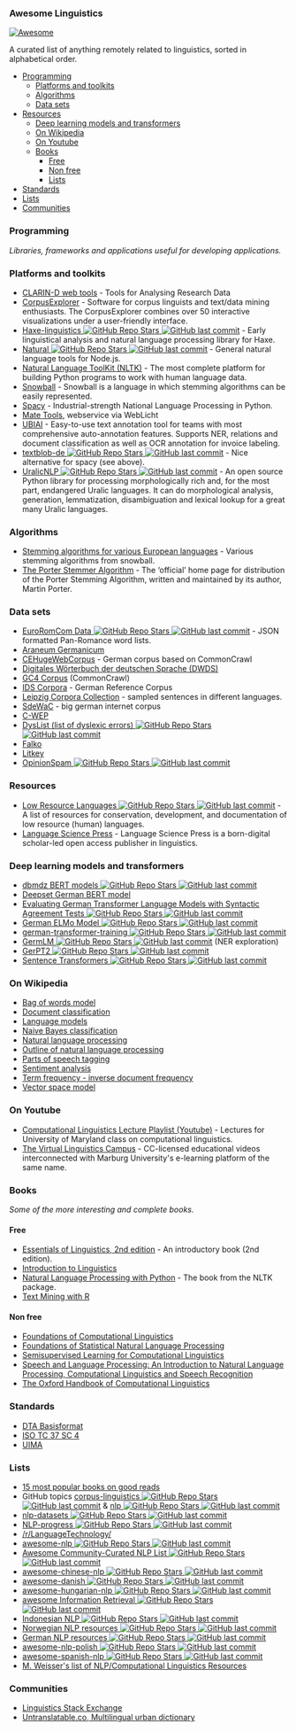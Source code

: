 ### Awesome Linguistics
[![Awesome](https://cdn.rawgit.com/sindresorhus/awesome/d7305f38d29fed78fa85652e3a63e154dd8e8829/media/badge.svg)](https://github.com/sindresorhus/awesome)

A curated list of anything remotely related to linguistics, sorted in alphabetical order.

- [Programming](#programming)
    - [Platforms and toolkits](#platforms-and-toolkits)
    - [Algorithms](#algorithms)
    - [Data sets](#data-sets)
- [Resources](#resources)
    - [Deep learning models and transformers](#deep-learning-models-and-transformers)
    - [On Wikipedia](#on-wikipedia)
    - [On Youtube](#on-youtube)
    - [Books](#books)
        - [Free](#free)
        - [Non free](#non-free)
        - [Lists](#lists)
- [Standards](#standards)
- [Lists](#lists)
- [Communities](#communities)

### Programming
*Libraries, frameworks and applications useful for developing applications.*

### Platforms and toolkits
* [CLARIN-D web tools](https://www.clarin-d.net/en/analysing) - Tools for Analysing Research Data 
* [CorpusExplorer](https://notes.jan-oliver-ruediger.de/software/corpusexplorer-overview/) - Software for corpus linguists and text/data mining enthusiasts. The CorpusExplorer combines over 50 interactive visualizations under a user-friendly interface.
* [Haxe-linguistics ![GitHub Repo Stars](https://img.shields.io/github/stars/sexybiggetje/haxe-linguistics) ![GitHub last commit](https://img.shields.io/github/last-commit/sexybiggetje/haxe-linguistics)](https://github.com/sexybiggetje/haxe-linguistics) - Early linguistical analysis and natural language processing library for Haxe.
* [Natural ![GitHub Repo Stars](https://img.shields.io/github/stars/NaturalNode/natural) ![GitHub last commit](https://img.shields.io/github/last-commit/NaturalNode/natural)](https://github.com/NaturalNode/natural) - General natural language tools for Node.js.
* [Natural Language ToolKit (NLTK)](http://www.nltk.org/) - The most complete platform for building Python programs to work with human language data.
* [Snowball](https://snowballstem.org/) - Snowball is a language in which stemming algorithms can be easily represented.
* [Spacy](https://spacy.io/) - Industrial-strength  National Language Processing in Python.
* [Mate Tools](http://hdl.handle.net/11022/1007-0000-0000-8E4E-A), webservice via WebLicht
* [UBIAI](https://ubiai.tools/) - Easy-to-use text annotation tool for teams with most comprehensive auto-annotation features. Supports NER, relations and document classification as well as OCR annotation for invoice labeling.
* [textblob-de ![GitHub Repo Stars](https://img.shields.io/github/stars/markuskiller/textblob-de) ![GitHub last commit](https://img.shields.io/github/last-commit/markuskiller/textblob-de)](https://github.com/markuskiller/textblob-de) - Nice alternative for spacy (see above).
* [UralicNLP ![GitHub Repo Stars](https://img.shields.io/github/stars/mikahama/uralicNLP) ![GitHub last commit](https://img.shields.io/github/last-commit/mikahama/uralicNLP)](https://github.com/mikahama/uralicNLP) - An open source Python library for processing morphologically rich and, for the most part, endangered Uralic languages. It can do morphological analysis, generation, lemmatization, disambiguation and lexical lookup for a great many Uralic languages.

### Algorithms
* [Stemming algorithms for various European languages](http://snowball.tartarus.org/texts/stemmersoverview.html) - Various stemming algorithms from snowball.
* [The Porter Stemmer Algorithm](http://tartarus.org/martin/PorterStemmer/) - The ‘official’ home page for distribution of the Porter Stemming Algorithm, written and maintained by its author, Martin Porter.

### Data sets
* [EuroRomCom Data ![GitHub Repo Stars](https://img.shields.io/github/stars/kirkins/euroromcom) ![GitHub last commit](https://img.shields.io/github/last-commit/kirkins/euroromcom)](https://github.com/kirkins/euroromcom) - JSON formatted Pan-Romance word lists.
* [Araneum Germanicum](http://aranea.juls.savba.sk/aranea_about/_germanicum.html)
* [CEHugeWebCorpus](https://lindat.mff.cuni.cz/repository/xmlui/handle/11372/LRT-2638) - German corpus based on CommonCrawl
* [Digitales Wörterbuch der deutschen Sprache (DWDS)](https://dwds.de)
* [GC4 Corpus](https://german-nlp-group.github.io/projects/gc4-corpus.html) (CommonCrawl)
* [IDS Corpora](https://www1.ids-mannheim.de/kl/projekte/korpora) - German Reference Corpus
* [Leipzig Corpora Collection](https://wortschatz.uni-leipzig.de/en/download/) - sampled sentences in different languages.
* [SdeWaC](https://www.ims.uni-stuttgart.de/forschung/ressourcen/korpora/sdewac.en.html) - big german internet corpus
* [C-WEP](http://lingured.info/linguistic-resources/cwep/)
* [DysList (list of dyslexic errors) ![GitHub Repo Stars](https://img.shields.io/github/stars/Rauschii/DysListGerman) ![GitHub last commit](https://img.shields.io/github/last-commit/Rauschii/DysListGerman)](https://github.com/Rauschii/DysListGerman)
* [Falko](https://www.linguistik.hu-berlin.de/de/institut/professuren/korpuslinguistik/forschung/falko)
* [Litkey](https://www.linguistics.ruhr-uni-bochum.de/litkeycorpus/)
* [OpinionSpam ![GitHub Repo Stars](https://img.shields.io/github/stars/hdaSprachtechnologie/OpinionSpam) ![GitHub last commit](https://img.shields.io/github/last-commit/hdaSprachtechnologie/OpinionSpam)](https://github.com/hdaSprachtechnologie/OpinionSpam)

### Resources
* [Low Resource Languages ![GitHub Repo Stars](https://img.shields.io/github/stars/RIchardLitt/low-resource-languages) ![GitHub last commit](https://img.shields.io/github/last-commit/RIchardLitt/low-resource-languages)](https://github.com/RIchardLitt/low-resource-languages) - A list of resources for conservation, development, and documentation of low resource (human) languages.
* [Language Science Press](https://langsci-press.org/) - Language Science Press is a born-digital scholar-led open access publisher in linguistics.

### Deep learning models and transformers

* [dbmdz BERT models ![GitHub Repo Stars](https://img.shields.io/github/stars/dbmdz/berts) ![GitHub last commit](https://img.shields.io/github/last-commit/dbmdz/berts)](https://github.com/dbmdz/berts)
* [Deepset German BERT model](https://deepset.ai/german-bert)
* [Evaluating German Transformer Language Models with Syntactic Agreement Tests ![GitHub Repo Stars](https://img.shields.io/github/stars/DFKI-NLP/gevalm) ![GitHub last commit](https://img.shields.io/github/last-commit/DFKI-NLP/gevalm)](https://github.com/DFKI-NLP/gevalm)
* [German ELMo Model ![GitHub Repo Stars](https://img.shields.io/github/stars/t-systems-on-site-services-gmbh/german-elmo-model) ![GitHub last commit](https://img.shields.io/github/last-commit/t-systems-on-site-services-gmbh/german-elmo-model)](https://github.com/t-systems-on-site-services-gmbh/german-elmo-model)
* [german-transformer-training ![GitHub Repo Stars](https://img.shields.io/github/stars/PhilipMay/german-transformer-training) ![GitHub last commit](https://img.shields.io/github/last-commit/PhilipMay/german-transformer-training)](https://github.com/PhilipMay/german-transformer-training)
* [GermLM ![GitHub Repo Stars](https://img.shields.io/github/stars/tonianelope/Multilingual-BERT) ![GitHub last commit](https://img.shields.io/github/last-commit/tonianelope/Multilingual-BERT)](https://github.com/tonianelope/Multilingual-BERT) (NER exploration)
* [GerPT2 ![GitHub Repo Stars](https://img.shields.io/github/stars/bminixhofer/gerpt2) ![GitHub last commit](https://img.shields.io/github/last-commit/bminixhofer/gerpt2)](https://github.com/bminixhofer/gerpt2)
* [Sentence Transformers ![GitHub Repo Stars](https://img.shields.io/github/stars/UKPLab/sentence-transformers) ![GitHub last commit](https://img.shields.io/github/last-commit/UKPLab/sentence-transformers)](https://github.com/UKPLab/sentence-transformers)

### On Wikipedia
* [Bag of words model](https://en.wikipedia.org/wiki/Bag-of-words_model)
* [Document classification](https://en.wikipedia.org/wiki/Document_classification)
* [Language models](https://en.wikipedia.org/wiki/Language_model)
* [Naive Bayes classification](https://en.wikipedia.org/wiki/Naive_Bayes_classifier)
* [Natural language processing](https://en.wikipedia.org/wiki/Natural_language_processing)
* [Outline of natural language processing](https://en.wikipedia.org/wiki/Outline_of_natural_language_processing)
* [Parts of speech tagging](https://en.wikipedia.org/wiki/Part-of-speech_tagging)
* [Sentiment analysis](https://en.wikipedia.org/wiki/Sentiment_analysis)
* [Term frequency - inverse document frequency](https://en.wikipedia.org/wiki/Tf%E2%80%93idf)
* [Vector space model](https://en.wikipedia.org/wiki/Vector_space_model)

### On Youtube
* [Computational Linguistics Lecture Playlist (Youtube)](https://www.youtube.com/playlist?list=PLegWUnz91WfuPebLI97-WueAP90JO-15i) - Lectures for University of Maryland class on computational linguistics.
* [The Virtual Linguistics Campus](https://www.youtube.com/channel/UCaMpov1PPVXGcKYgwHjXB3g) - CC-licensed educational videos interconnected with Marburg University's e-learning platform of the same name.

### Books
*Some of the more interesting and complete books.*

#### Free
* [Essentials of Linguistics, 2nd edition](https://ecampusontario.pressbooks.pub/essentialsoflinguistics2/) - An introductory book (2nd edition).
* [Introduction to Linguistics](https://linguistics.ucla.edu/people/Kracht/courses/ling20-fall07/ling-intro.pdf)
* [Natural Language Processing with Python](https://www.nltk.org/book/) - The book from the NLTK package.
* [Text Mining with R](https://www.tidytextmining.com)

#### Non free
* [Foundations of Computational Linguistics](https://books.google.com/books?id=o9iGAgAAQBAJ&dq=Foundations+of+Computational+Linguistics&hl=nl&source=gbs_navlinks_s)
* [Foundations of Statistical Natural Language Processing](https://books.google.nl/books?id=YiFDxbEX3SUC)
* [Semisupervised Learning for Computational Linguistics](https://books.google.com/books/about/Semisupervised_Learning_for_Computationa.html?id=VCd67cGB_rAC&redir_esc=y)
* [Speech and Language Processing: An Introduction to Natural Language Processing, Computational Linguistics and Speech Recognition](https://books.google.nl/books?id=fZmj5UNK8AQC)
* [The Oxford Handbook of Computational Linguistics](https://www.oxfordhandbooks.com/view/10.1093/oxfordhb/9780199276349.001.0001/oxfordhb-9780199276349)

### Standards

* [DTA Basisformat](https://www.deutschestextarchiv.de/doku/basisformat/)
* [ISO TC 37 SC 4](https://www.iso.org/committee/297592.html)
* [UIMA](https://docs.oasis-open.org/uima/v1.0/os/uima-spec-os.html)

### Lists
* [15 most popular books on good reads](https://www.goodreads.com/shelf/show/natural-language-processing)
* GitHub topics [corpus-linguistics ![GitHub Repo Stars](https://img.shields.io/github/stars/topics/corpus-linguistics) ![GitHub last commit](https://img.shields.io/github/last-commit/topics/corpus-linguistics)](https://github.com/topics/corpus-linguistics) & [nlp ![GitHub Repo Stars](https://img.shields.io/github/stars/topics/nlp) ![GitHub last commit](https://img.shields.io/github/last-commit/topics/nlp)](https://github.com/topics/nlp)
* [nlp-datasets ![GitHub Repo Stars](https://img.shields.io/github/stars/niderhoff/nlp-datasets) ![GitHub last commit](https://img.shields.io/github/last-commit/niderhoff/nlp-datasets)](https://github.com/niderhoff/nlp-datasets)
* [NLP-progress ![GitHub Repo Stars](https://img.shields.io/github/stars/sebastianruder/NLP-progress) ![GitHub last commit](https://img.shields.io/github/last-commit/sebastianruder/NLP-progress)](https://github.com/sebastianruder/NLP-progress)
* [/r/LanguageTechnology/](https://www.reddit.com/r/LanguageTechnology/)
* [awesome-nlp ![GitHub Repo Stars](https://img.shields.io/github/stars/keon/awesome-nlp) ![GitHub last commit](https://img.shields.io/github/last-commit/keon/awesome-nlp)](https://github.com/keon/awesome-nlp)
* [Awesome Community-Curated NLP List ![GitHub Repo Stars](https://img.shields.io/github/stars/alvations/awesome-community-curated-nlp) ![GitHub last commit](https://img.shields.io/github/last-commit/alvations/awesome-community-curated-nlp)](https://github.com/alvations/awesome-community-curated-nlp)
* [awesome-chinese-nlp ![GitHub Repo Stars](https://img.shields.io/github/stars/crownpku/Awesome-Chinese-NLP) ![GitHub last commit](https://img.shields.io/github/last-commit/crownpku/Awesome-Chinese-NLP)](https://github.com/crownpku/Awesome-Chinese-NLP)
* [awesome-danish ![GitHub Repo Stars](https://img.shields.io/github/stars/fnielsen/awesome-danish) ![GitHub last commit](https://img.shields.io/github/last-commit/fnielsen/awesome-danish)](https://github.com/fnielsen/awesome-danish)
* [awesome-hungarian-nlp ![GitHub Repo Stars](https://img.shields.io/github/stars/oroszgy/awesome-hungarian-nlp) ![GitHub last commit](https://img.shields.io/github/last-commit/oroszgy/awesome-hungarian-nlp)](https://github.com/oroszgy/awesome-hungarian-nlp)
* [awesome Information Retrieval ![GitHub Repo Stars](https://img.shields.io/github/stars/harpribot/awesome-information-retrieval) ![GitHub last commit](https://img.shields.io/github/last-commit/harpribot/awesome-information-retrieval)](https://github.com/harpribot/awesome-information-retrieval)
* [Indonesian NLP ![GitHub Repo Stars](https://img.shields.io/github/stars/kmkurn/id-nlp-resource) ![GitHub last commit](https://img.shields.io/github/last-commit/kmkurn/id-nlp-resource)](https://github.com/kmkurn/id-nlp-resource)
* [Norwegian NLP resources ![GitHub Repo Stars](https://img.shields.io/github/stars/web64/norwegian-nlp-resources) ![GitHub last commit](https://img.shields.io/github/last-commit/web64/norwegian-nlp-resources)](https://github.com/web64/norwegian-nlp-resources)
* [German NLP resources ![GitHub Repo Stars](https://img.shields.io/github/stars/adbar/German-NLP) ![GitHub last commit](https://img.shields.io/github/last-commit/adbar/German-NLP)](https://github.com/adbar/German-NLP/)
* [awesome-nlp-polish ![GitHub Repo Stars](https://img.shields.io/github/stars/ksopyla/awesome-nlp-polish) ![GitHub last commit](https://img.shields.io/github/last-commit/ksopyla/awesome-nlp-polish)](https://github.com/ksopyla/awesome-nlp-polish)
* [awesome-spanish-nlp ![GitHub Repo Stars](https://img.shields.io/github/stars/dav009/awesome-spanish-nlp) ![GitHub last commit](https://img.shields.io/github/last-commit/dav009/awesome-spanish-nlp)](https://github.com/dav009/awesome-spanish-nlp)
* [M. Weisser's list of NLP/Computational Linguistics Resources](https://martinweisser.org/corpora_site/comp_ling_resources.html)

### Communities
* [Linguistics Stack Exchange](https://linguistics.stackexchange.com/)
* [Untranslatable.co, Multilingual urban dictionary](https://untranslatable.co/)
